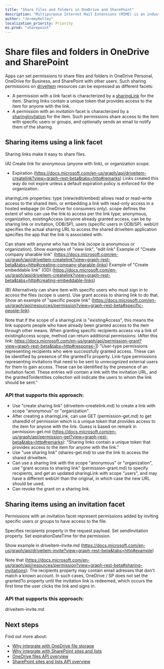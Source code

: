 ```yaml
---
title: "Share files and folders in OneDrive and SharePoint"
description: "Multipurpose Internet Mail Extensions (MIME) is an industry email standard. You can now use a `$value` segment to get the MIME content of an Outlook message."
author: "JeremyKelley"
localization_priority: Priority
ms.prod: "sharepoint"
---
```


# Share files and folders in OneDrive and SharePoint

Apps can set permissions to share files and folders in OneDrive Personal, OneDrive for Business, and SharePoint with other users. Such sharing permissions on [driveItem](/graph/api/resources/driveitem) resources can be expressed as different facets:
- A permission with a _link_ facet is characterized by a [sharingLink](/graph/api/resources/sharinglink) for the item. Sharing links contain a unique token that provides access to the item for anyone with the link.
- A permission with an _invitation_ facet is characterized by a [sharingInvitation](/graph/api/resources/sharinginvitation) for the item. Such permissions share access to the item with specific users or groups, and optionally sends an email to notify them of the sharing.

## Sharing items using a link facet

Sharing links make it easy to share files. 

(A) Create link for anonymous (anyone with link), or organization scope.
- Expiration (https://docs.microsoft.com/en-us/graph/api/driveitem-createlink?view=graph-rest-beta&tabs=http#remarks)
Links created this way do not expire unless a default expiration policy is enforced for the organization.

sharingLink properties:
type (view/edit/embed) allows read or read-write access to the shared item, or embedding a link with read-only  access in a hosted webpage (in OneDrive for consumers only).
scope defines the extent of who can use the link to access per the link type; anonymous, organization, existingAccess (anyone already granted access, can be by sharing link or invitation, ODB/SP), users (specific users in ODB/SP).
webUrl specifies the actual sharing URL to access the shared driveItem
application specifies the app that the link is associated with.

Can share with anyone who has the link (scope is anonymous or organization). 
Show examples of "view link", "edit link"
Example of "Create company sharable link" (https://docs.microsoft.com/en-us/graph/api/driveitem-createlink?view=graph-rest-beta&tabs=http#creating-company-sharable-links)
Example of "Create embeddable link" (OD)
(https://docs.microsoft.com/en-us/graph/api/driveitem-createlink?view=graph-rest-beta&tabs=http#creating-embeddable-links)

(B) Alternatively can share item with specific users who must sign in to access the files (scope is users). Use grant access to sharing link to do that.
Show an example of "specific people link" (https://docs.microsoft.com/en-us/graph/api/resources/permission?view=graph-rest-beta#specific-people-link).

Note that if the scope of a sharingLink is "existingAccess", this means the link supports people who have already been granted access to the item through other means. When granting specific recipients access via a link of existingAccess scope, method can return additional permissions:
(After this link: https://docs.microsoft.com/en-us/graph/api/permission-grant?view=graph-rest-beta&tabs=http#response-1)
"User-type permissions representing recipients who were successfully granted access. These can be identified by presence of the grantedTo property.
Link-type permissions representing invitations that need to be sent to unrecognized external users for them to gain access. These can be identified by the presence of an invitation facet. These entries will contain a link with the invitation URL, and the grantedToIdentities collection will indicate the users to whom the link should be sent."



### API that supports this approach:
- Use "create sharing link" (driveitem-createlink.md) to create a link with scope "anonymous" or "organization".
- After creating a sharingLink, can use GET (permission-get.md) to get sharedId of permission which is a unique token that provides access to the item for anyone with the link.
Guess is based on remark in permission-get.md (https://docs.microsoft.com/en-us/graph/api/permission-get?view=graph-rest-beta&tabs=http#remarks):
"Sharing links contain a unique token that provides access to the item for anyone with the link."
- Use "use sharing link" (shares-get.md) to use the link to access the shared driveItem.
- Can use a sharing link with the scope "anonymous" or "organization", use "grant access to sharing link" (permission-grant.md) to specify recipients, and get an updated sharingLink with scope "users", and may have a different webUrl than the original, in which case the new URL should be used.
- Can revoke the grant on a sharing link.


## Sharing items using an invitation facet

Permissions with an invitation facet represent permissions added by inviting specific users or groups to have access to the file.

Specifies recipients property in the request payload. Set sendInvitation property.
Set expirationDateTime for the permission.

Show example in driveitem-invite.md
(https://docs.microsoft.com/en-us/graph/api/driveitem-invite?view=graph-rest-beta&tabs=http#example)

Note that (https://docs.microsoft.com/en-us/graph/api/resources/permission?view=graph-rest-beta#sharing-invitations):
The recipients property may contain email adresses that don't match a known account. In such cases, OneDrive / SP does not set the grantedTo property until the invitation link is redeemed, which occurs the first time the user clicks the link and signs in.

### API that supports this approach: 
driveitem-invite.md

## Next steps

Find out more about:

- [Why integrate with OneDrive file storage](onedrive-concept-overview.md)
- [Why integrate with SharePoint sites and lists](sharepoint-concept-overview.md)
- [OneDrive files API overview](/graph/api/resources/onedrive)
- [SharePoint sites and lists API overview](/graph/api/resources/sharepoint)